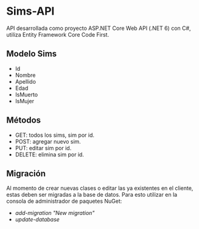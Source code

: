 # Sims-API
API desarrollada como proyecto ASP.NET Core Web API (.NET 6) con C#, utiliza Entity Framework Core Code First.

## Modelo Sims
- Id
- Nombre
- Apellido 
- Edad
- IsMuerto
- IsMujer 

## Métodos
- GET: todos los sims, sim por id.
- POST: agregar nuevo sim.
- PUT: editar sim por id.
- DELETE: elimina sim por id.

## Migración
Al momento de crear nuevas clases o editar las ya existentes en el cliente, estas deben ser migradas a la base de datos. Para esto utilizar en la consola de administrador de paquetes NuGet: 
- _add-migration "New migration"_  
- _update-database_
